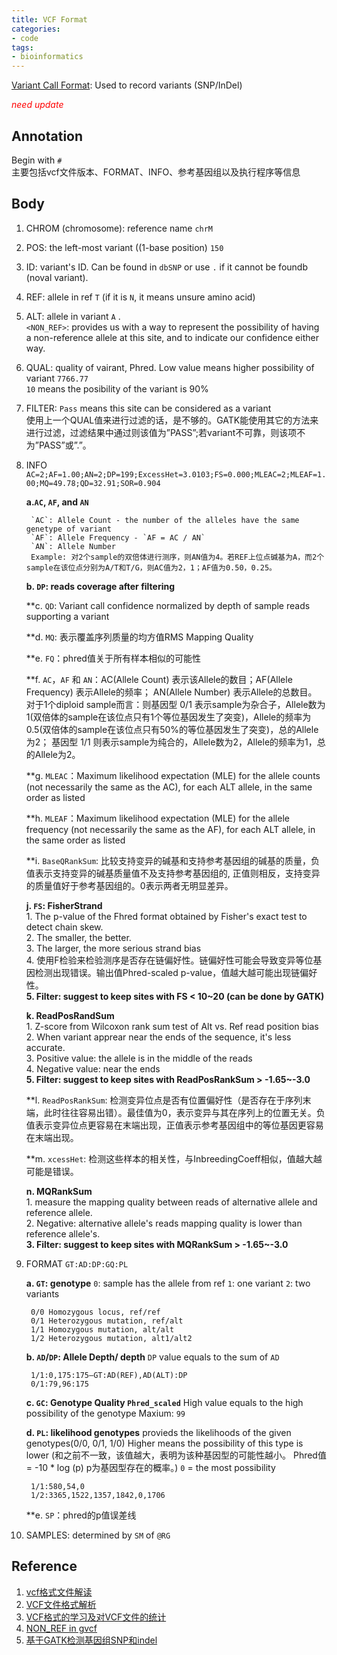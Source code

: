 ```yaml
---
title: VCF Format
categories: 
- code
tags: 
- bioinformatics
---
```


[Variant Call Format](http://gatkforums.broadinstitute.org/discussion/1268/how-should-i-interpret-vcf-files-produced-by-the-gatk): Used to record variants (SNP/InDel)

<span style="color:red">*need update*</span>

## Annotation
Begin with `#` <br>
主要包括vcf文件版本、FORMAT、INFO、参考基因组以及执行程序等信息


## Body
1. CHROM (chromosome): reference name `chrM`
2. POS: the left-most variant ((1-base position) `150`
3. ID: variant's ID. Can be found in `dbSNP` or use `.` if it cannot be foundb (noval variant).
4. REF: allele in ref `T` (if it is `N`, it means unsure amino acid)
5. ALT: allele in variant `A` .  <br>
`<NON_REF>`: provides us with a way to represent the possibility of having a non-reference allele at this site, and to indicate our confidence either way.

6. QUAL: quality of vairant, Phred. Low value means higher possibility of variant `7766.77` <br>
`10` means the posibility of the variant is 90%

7. FILTER: `Pass` means this site can be considered as a variant <br>
使用上一个QUAL值来进行过滤的话，是不够的。GATK能使用其它的方法来进行过滤，过滤结果中通过则该值为”PASS”;若variant不可靠，则该项不为”PASS”或”.”。

8. INFO `AC=2;AF=1.00;AN=2;DP=199;ExcessHet=3.0103;FS=0.000;MLEAC=2;MLEAF=1.00;MQ=49.78;QD=32.91;SOR=0.904`
   
   **a.`AC`, `AF`, and `AN`**
   
        `AC`: Allele Count - the number of the alleles have the same genetype of variant
        `AF`: Allele Frequency - `AF = AC / AN`
        `AN`: Allele Number
        Example: 对2个sample的双倍体进行测序，则AN值为4。若REF上位点碱基为A，而2个sample在该位点分别为A/T和T/G，则AC值为2，1；AF值为0.50，0.25。
        
    **b. `DP`: reads coverage after filtering**
    
    **c. `QD`: Variant call confidence normalized by depth of sample reads supporting a variant
    
    **d. `MQ`: 表示覆盖序列质量的均方值RMS Mapping Quality
    
    **e. `FQ`：phred值关于所有样本相似的可能性
    
    **f. `AC`，`AF` 和 `AN`：AC(Allele Count) 表示该Allele的数目；AF(Allele Frequency) 表示Allele的频率； AN(Allele Number) 表示Allele的总数目。<br>
     对于1个diploid sample而言：则基因型 0/1 表示sample为杂合子，Allele数为1(双倍体的sample在该位点只有1个等位基因发生了突变)，Allele的频率为0.5(双倍体的sample在该位点只有50%的等位基因发生了突变)，总的Allele为2； 基因型 1/1 则表示sample为纯合的，Allele数为2，Allele的频率为1，总的Allele为2。
     
     **g. `MLEAC`：Maximum likelihood expectation (MLE) for the allele counts (not necessarily the same as the AC), for each ALT allele, in the same order as listed
     
     **h.  `MLEAF`：Maximum likelihood expectation (MLE) for the allele frequency (not necessarily the same as the AF), for each ALT allele, in the same order as listed
     
     **i. `BaseQRankSum`: 比较支持变异的碱基和支持参考基因组的碱基的质量，负值表示支持变异的碱基质量值不及支持参考基因组的, 正值则相反，支持变异的质量值好于参考基因组的。0表示两者无明显差异。
    
    **j. `FS`: FisherStrand**<br>
        1. The p-value of the Fhred format obtained by Fisher's exact test to detect chain skew.<br>
        2. The smaller, the better.<br>
        3. The larger, the more serious strand bias<br>
        4. 使用F检验来检验测序是否存在链偏好性。链偏好性可能会导致变异等位基因检测出现错误。输出值Phred-scaled p-value，值越大越可能出现链偏好性。<br>
        **5. Filter: suggest to keep sites with FS < 10~20 (can be done by GATK)**
        
    **k. ReadPosRandSum**<br>
        1. Z-score from Wilcoxon rank sum test of Alt vs. Ref read position bias<br>
        2. When variant apprear near the ends of the sequence, it's less accurate.<br>
        3. Positive value: the allele is in the middle of the reads<br>
        4. Negative value: near the ends<br>
        **5. Filter: suggest to keep sites with ReadPosRankSum > -1.65~-3.0**<br>
    
    **l. `ReadPosRankSum`: 检测变异位点是否有位置偏好性（是否存在于序列末端，此时往往容易出错）。最佳值为0，表示变异与其在序列上的位置无关。负值表示变异位点更容易在末端出现，正值表示参考基因组中的等位基因更容易在末端出现。
    
    **m.  `xcessHet`: 检测这些样本的相关性，与InbreedingCoeff相似，值越大越可能是错误。
        
    **n. MQRankSum**<br>
        1. measure the mapping quality between reads of alternative allele and reference allele.<br>
        2. Negative: alternative allele's reads mapping quality is lower than reference allele's.<br>
        **3. Filter: suggest to keep sites with MQRankSum > -1.65~-3.0**

9. FORMAT `GT:AD:DP:GQ:PL`

    **a. `GT`: genotype**
        `0`: sample has the allele from ref
        `1`: one variant
        `2`: two variants

        0/0 Homozygous locus, ref/ref
        0/1 Heterozygous mutation, ref/alt
        1/1 Homozygous mutation, alt/alt
        1/2 Heterozygous mutation, alt1/alt2
        
    **b. `AD`/`DP`: Allele Depth/ depth**
        `DP` value equals to the sum of `AD`
        
        1/1:0,175:175—GT:AD(REF),AD(ALT):DP
        0/1:79,96:175
        
    **c. `GC`: Genotype Quality `Phred_scaled`**
        High value equals to the high possibility of the genotype
        Maxium: `99`
        
    **d. `PL`: likelihood genotypes**
        provieds the likelihoods of the given genotypes(0/0, 0/1, 1/0)
        Higher means the possibility of this type is lower (和之前不一致，该值越大，表明为该种基因型的可能性越小。 Phred值 = -10 * log (p) p为基因型存在的概率。)
        `0` = the most possibility
        
        1/1:580,54,0
        1/2:3365,1522,1357,1842,0,1706
    **e. `SP`：phred的p值误差线
        
10. SAMPLES: determined by `SM` of `@RG` 

## Reference
1. [vcf格式文件解读](https://blog.csdn.net/genome_denovo/article/details/78697679)
2. [VCF文件格式解析](https://www.jianshu.com/p/13f162636164)
3. [VCF格式的学习及对VCF文件的统计](https://www.jianshu.com/p/38f734ae47f5)
4. [NON_REF in gvcf](https://gatkforums.broadinstitute.org/gatk/discussion/4216/non-ref-in-gvcf)
5. [基于GATK检测基因组SNP和indel](https://www.jianshu.com/p/38f734ae47f5)

